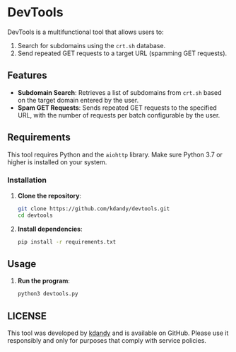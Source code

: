 # DevTools

DevTools is a multifunctional tool that allows users to:
1. Search for subdomains using the `crt.sh` database.
2. Send repeated GET requests to a target URL (spamming GET requests).

## Features
- **Subdomain Search**: Retrieves a list of subdomains from `crt.sh` based on the target domain entered by the user.
- **Spam GET Requests**: Sends repeated GET requests to the specified URL, with the number of requests per batch configurable by the user.

## Requirements
This tool requires Python and the `aiohttp` library. Make sure Python 3.7 or higher is installed on your system.

### Installation
1. **Clone the repository**:
   ```bash
   git clone https://github.com/kdandy/devtools.git
   cd devtools
2. **Install dependencies**:
   ```bash
   pip install -r requirements.txt

## Usage
1. **Run the program**:
   ```bash
   python3 devtools.py

## LICENSE

This tool was developed by [kdandy](https://github.com/kdandy/devtools/blob/main/LICENSE) and is available on GitHub. Please use it responsibly and only for purposes that comply with service policies.

   

